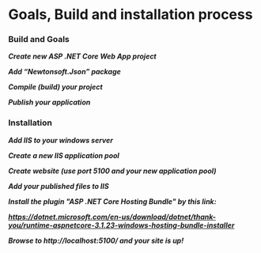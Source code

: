 # Goals, Build and installation process


### Build and Goals

***Create new ASP .NET Core Web App project***

***Add “Newtonsoft.Json” package***

***Compile (build) your project***

***Publish your application***


### Installation

***Add IIS to your windows server***

***Create a new IIS application pool***

***Create website (use port 5100 and your new application pool)***

***Add your published files to IIS***

***Install the plugin "ASP .NET Core Hosting Bundle" by this link:***

***https://dotnet.microsoft.com/en-us/download/dotnet/thank-you/runtime-aspnetcore-3.1.23-windows-hosting-bundle-installer*** 


***Browse to http://localhost:5100/ and your site is up!***


